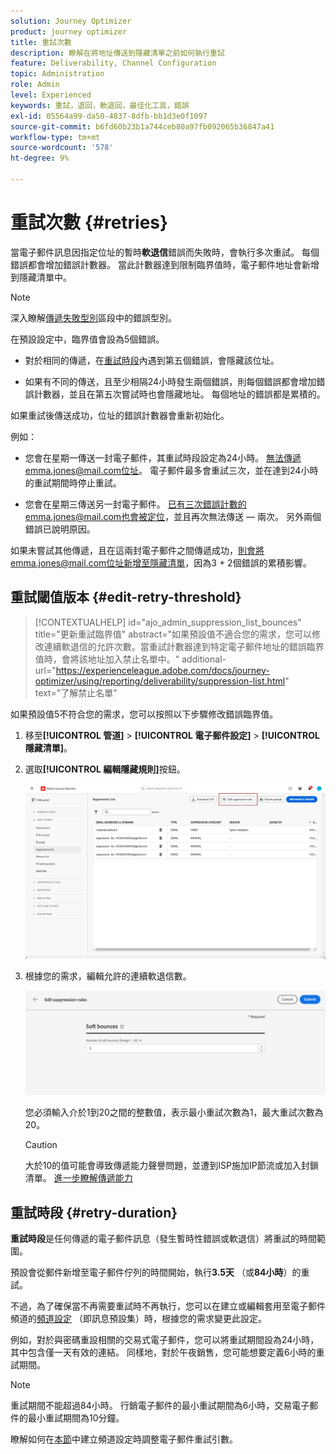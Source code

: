 ```yaml
---
solution: Journey Optimizer
product: journey optimizer
title: 重試次數
description: 瞭解在將地址傳送到隱藏清單之前如何執行重試
feature: Deliverability, Channel Configuration
topic: Administration
role: Admin
level: Experienced
keywords: 重試，退回，軟退回，最佳化工具，錯誤
exl-id: 05564a99-da50-4837-8dfb-bb1d3e0f1097
source-git-commit: b6fd60b23b1a744ceb80a97fb092065b36847a41
workflow-type: tm+mt
source-wordcount: '578'
ht-degree: 9%

---
```


# 重試次數 {#retries}

當電子郵件訊息因指定位址的暫時&#x200B;**軟退信**&#x200B;錯誤而失敗時，會執行多次重試。 每個錯誤都會增加錯誤計數器。 當此計數器達到限制臨界值時，電子郵件地址會新增到隱藏清單中。

>[!NOTE]
>
>深入瞭解[傳遞失敗型別](../reports/suppression-list.md#delivery-failures)區段中的錯誤型別。

在預設設定中，臨界值會設為5個錯誤。

* 對於相同的傳遞，在[重試時段](#retry-duration)內遇到第五個錯誤，會隱藏該位址。

* 如果有不同的傳送，且至少相隔24小時發生兩個錯誤，則每個錯誤都會增加錯誤計數器，並且在第五次嘗試時也會隱藏地址。 每個地址的錯誤都是累積的。

如果重試後傳送成功，位址的錯誤計數器會重新初始化。

例如：

* 您會在星期一傳送一封電子郵件，其重試時段設定為24小時。 無法傳遞emma.jones@mail.com位址。 電子郵件最多會重試三次，並在達到24小時的重試期間時停止重試。

* 您會在星期三傳送另一封電子郵件。 已有三次錯誤計數的emma.jones@mail.com也會被定位，並且再次無法傳送 — 兩次。 另外兩個錯誤已說明原因。

如果未嘗試其他傳遞，且在這兩封電子郵件之間傳遞成功，則會將emma.jones@mail.com位址新增至隱藏清單，因為3 + 2個錯誤的累積影響。

## 重試閾值版本 {#edit-retry-threshold}

>[!CONTEXTUALHELP]
>id="ajo_admin_suppression_list_bounces"
>title="更新重試臨界值"
>abstract="如果預設值不適合您的需求，您可以修改連續軟退信的允許次數。當重試計數器達到特定電子郵件地址的錯誤臨界值時，會將該地址加入禁止名單中。"
>additional-url="https://experienceleague.adobe.com/docs/journey-optimizer/using/reporting/deliverability/suppression-list.html" text="了解禁止名單"

如果預設值5不符合您的需求，您可以按照以下步驟修改錯誤臨界值。

1. 移至&#x200B;**[!UICONTROL 管道]** > **[!UICONTROL 電子郵件設定]** > **[!UICONTROL 隱藏清單]**。

1. 選取&#x200B;**[!UICONTROL 編輯隱藏規則]**&#x200B;按鈕。

   ![](assets/suppression-list-edit-retries.png)

1. 根據您的需求，編輯允許的連續軟退信數。

   ![](assets/suppression-list-edit-soft-bounces.png)

   您必須輸入介於1到20之間的整數值，表示最小重試次數為1，最大重試次數為20。

   >[!CAUTION]
   >
   >大於10的值可能會導致傳遞能力聲譽問題，並遭到ISP施加IP節流或加入封鎖清單。 [進一步瞭解傳遞能力](../reports/deliverability.md)

## 重試時段 {#retry-duration}

**重試時段**&#x200B;是任何傳遞的電子郵件訊息（發生暫時性錯誤或軟退信）將重試的時間範圍。

預設會從郵件新增至電子郵件佇列的時間開始，執行&#x200B;**3.5天** （或&#x200B;**84小時**）的重試。

不過，為了確保當不再需要重試時不再執行，您可以在建立或編輯套用至電子郵件頻道的[頻道設定](channel-surfaces.md) （即訊息預設集）時，根據您的需求變更此設定。

例如，對於與密碼重設相關的交易式電子郵件，您可以將重試期間設為24小時，其中包含僅一天有效的連結。 同樣地，對於午夜銷售，您可能想要定義6小時的重試期間。

>[!NOTE]
>
>重試期間不能超過84小時。 行銷電子郵件的最小重試期間為6小時，交易電子郵件的最小重試期間為10分鐘。

瞭解如何在[本節](../email/email-settings.md#email-retry)中建立頻道設定時調整電子郵件重試引數。

